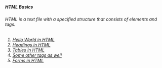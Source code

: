<div id="topic1">
<h5>HTML Basics</h5>
<h6><p>HTML is a text file with a specified structure that consists of elements and tags.</p>
</div>
<div id="practice">
<ol>
  <h6>
    <li><a href="helloWorld.html">Hello World in HTML</a></li>
    <li><a href="headings.html">Headings in HTML</a></li>
    <li><a href="tables.html">Tables in HTML</a></li>
    <li><a href ="someTagstoKnow.html">Some other tags as well</a></li>
    <li><a href ="forms.html">Forms in HTML</a></li>
  </h6></ol>
</div>
